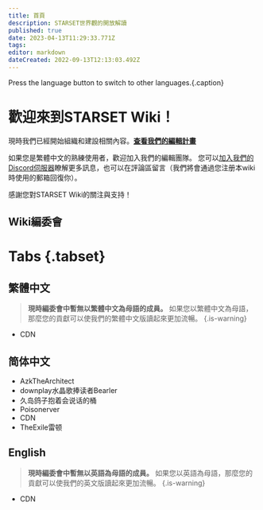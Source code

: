 ```yaml
---
title: 首頁
description: STARSET世界觀的開放解讀
published: true
date: 2023-04-13T11:29:33.771Z
tags: 
editor: markdown
dateCreated: 2022-09-13T12:13:03.492Z
---
```


Press the language button <kbd><i class="mdi mdi-earth"></i></kbd> to switch to other languages.{.caption}

# 歡迎來到STARSET Wiki！

現時我們已經開始組織和建設相關內容。[**查看我們的編輯計畫**](roadmap)

如果您是繁體中文的熟練使用者，歡迎加入我們的編輯團隊。 您可以[加入我們的Discord伺服器](https://discord.gg/zhEqePWneb)瞭解更多訊息，也可以在評論區留言（我們將會通過您注册本wiki時使用的郵箱回復你）。

感謝您對STARSET Wiki的關注與支持！

## Wiki編委會

# Tabs {.tabset}
## 繁體中文
> **現時編委會中暫無以繁體中文為母語的成員。** 如果您以繁體中文為母語，那麼您的貢獻可以使我們的繁體中文版讀起來更加流暢。
{.is-warning}

- CDN

## 简体中文
- AzkTheArchitect
- downplay水晶歌捧读者Bearler
- 久岛鸽子抱着会说话的桶
- Poisonerver
- CDN
- TheExile雷顿

## English
> **現時編委會中暫無以英語為母語的成員。** 如果您以英語為母語，那麼您的貢獻可以使我們的英文版讀起來更加流暢。
{.is-warning}

- CDN

